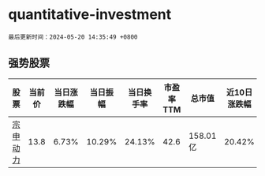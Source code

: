 # quantitative-investment

`最后更新时间：2024-05-20 14:35:49 +0800`

## 强势股票

|股票|当前价|当日涨跌幅|当日振幅|当日换手率|市盈率TTM|总市值|近10日涨跌幅|
|----|----|----|----|----|----|----|----|
|[宗申动力](https://xueqiu.com/S/SZ001696)|13.8|6.73%|10.29%|24.13%|42.6|158.01亿|20.42%|
